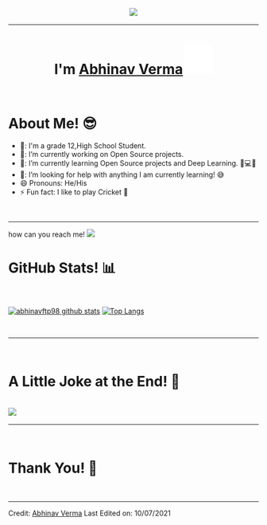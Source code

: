 <p align="center">
 <img src="https://i.pinimg.com/originals/7c/ac/53/7cac53b96635b5ad0684f99d95de1bbf.gif" width="360px"/>
</p>
<hr>
<h1 align="center">I'm <a href="https://github.com/abhinavftp98">Abhinav Verma<a><img src="https://github.com/Kathryn-Jie/Kathryn-Jie/blob/main/wave.gif" width="60px"/></h1>
<Br>
<h1>About Me! 😎</h1>

- 🏫: I'm a grade 12,High School Student.
- 🔭: I’m currently working on Open Source projects.
- 🌱: I’m currently learning Open Source projects and Deep Learning. 🧠💻🤖
- 🤔: I’m looking for help with anything I am currently learning! 😅
- 😄  Pronouns: He/His
- ⚡  Fun fact: I like to play Cricket 🏏
  
<Br>
<hr>
how can you reach me!
<img src="https://encrypted-tbn0.gstatic.com/images?q=tbn:ANd9GcTyorixxsGXZOJpTLjrsUfPIMKUgr8F-jaV0w&usqp=CAU" width="60px"/>

<h1>GitHub Stats! 📊</h1>
<Br>
  
[![abhinavftp98 github stats](https://github-readme-stats.vercel.app/api?username=abhinavftp98&show_icons=true&theme=merko)](https://github.com/abhinavftp98/github-readme-stats) [![Top Langs](https://github-readme-stats.vercel.app/api/top-langs/?username=abhinavftp98&layout=compact&theme=merko)](https://github.com/abhinavftp98/github-readme-stats)

 
<Br>
<hr>
<Br>
<h1>A Little Joke at the End! 🤣</h1>
<Br>
  
<img src="https://encrypted-tbn0.gstatic.com/images?q=tbn:ANd9GcQubvNd37UCZeDQciALYetAYx6NhXgQ3J9ctw&usqp=CAU"/>  
  
<Br>
<hr>
<Br>
<h1>Thank You! 🤵 </h1>
<Br>

------
  
Credit: [Abhinav Verma](https://github.com/abhinavftp98)
Last Edited on: 10/07/2021


